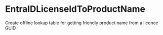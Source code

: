 # EntraIDLicenseIdToProductName
Create offline lookup table for getting friendly product name from a licence GUID
